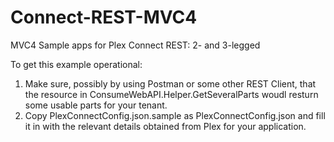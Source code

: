 # Connect-REST-MVC4
MVC4 Sample apps for Plex Connect REST: 2- and 3-legged

To get this example operational:

1. Make sure, possibly by using Postman or some other REST Client, that the resource in ConsumeWebAPI.Helper.GetSeveralParts woudl resturn some usable parts for your tenant.
2. Copy PlexConnectConfig.json.sample as PlexConnectConfig.json and fill it in with the relevant details obtained from Plex for your application.

